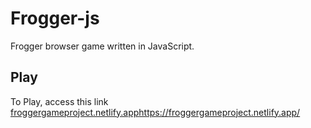 # Frogger-js
 Frogger browser game written in JavaScript.

 ## Play
 To Play, access this link [froggergameproject.netlify.app](https://froggergameproject.netlify.app/)https://froggergameproject.netlify.app/
